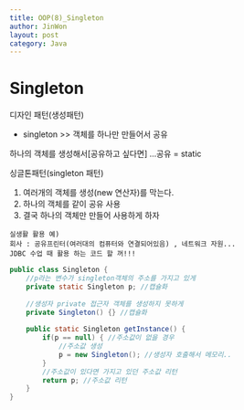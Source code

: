 ```yaml
---
title: OOP(8)_Singleton
author: JinWon
layout: post
category: Java
---
```


# Singleton

디자인 패턴(생성패턴)
- singleton >> 객체를 하나만 만들어서 공유

하나의 객체를 생성해서[공유하고 싶다면] ...공유 = static

싱글톤패턴(singleton 패턴)
1. 여러개의 객체를 생성(new 연산자)를 막는다.
2. 하나의 객체를 같이 공유 사용
3. 결국 하나의 객체만 만들어 사용하게 하자

~~~
실생활 활용 예)
회사 : 공유프린터(여러대의 컴퓨터와 연결되어있음) , 네트워크 자원...
JDBC 수업 때 활용 하는 코드 할 꺼!!!
~~~
~~~java
public class Singleton {
	//p라는 변수가 singleton객체의 주소를 가지고 있게
	private static Singleton p; //캡슐화 
	
	//생성자 private 접근자 객체를 생성하지 못하게
	private Singleton() {} //캡슐화 
	
	public static Singleton getInstance() {
		if(p == null) { //주소값이 없을 경우 
			//주소값 생성
			p = new Singleton(); //생성자 호출해서 메모리..
		}
		//주소값이 있다면 가지고 있던 주소값 리턴
		return p; //주소값 리턴
	}
}
~~~